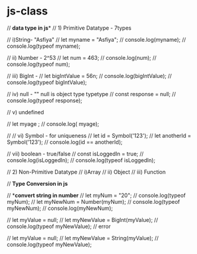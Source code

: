 # js-class


// ********data type in js*********
// 1) Primitive Datatype - 7types

// i)String- "Asfiya"
// let myname = "Asfiya";
// console.log(myname);
// console.log(typeof myname);

// ii) Number - 2^53
// let num = 463;
// console.log(num);
// console.log(typeof num);


// iii) BigInt - 
// let bigIntValue = 56n;
// console.log(bigIntValue);
// console.log(typeof bigIntValue);



// iv) null - ""   null is object type typetype
// const response = null;
// console.log(typeof response);


// v) undefined

// let myage ;
// console.log( myage);

// // vi) Symbol - for uniqueness
// let id = Symbol('123');
// let anotherId = Symbol('123');
// console.log(id == anotherId);


// vii) boolean - true/false 
// const isLoggedIn = true;
// console.log(isLoggedIn);
// console.log(typeof isLoggedIn);


// 2) Non-Primitive Datatype
// i)Array
// ii) Object
// iii) Function




// **************Type Conversion in js**************

// *****convert string in number****
//  let myNum = "20";
//  console.log(typeof myNum);
//  let myNewNum = Number(myNum);
//  console.log(typeof myNewNum);
//  console.log(myNewNum);

//  let myValue = null;
//  let myNewValue = BigInt(myValue);
//  console.log(typeof myNewValue);
//  error

//   let myValue = null;
//  let myNewValue = String(myValue);
//  console.log(typeof myNewValue);


